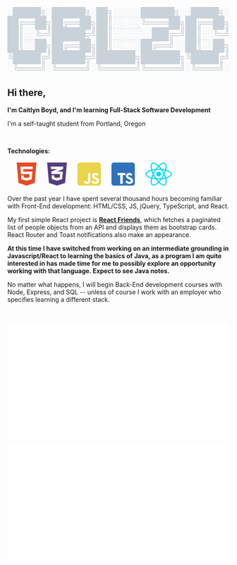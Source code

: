 <br>


<img height="150px" src="CBL2C.png">

<br>

## Hi there,

**I'm Caitlyn Boyd, and I'm learning Full-Stack Software Development**

I'm a self-taught student from Portland, Oregon

<br>

**Technologies:**

⠀⠀<img height="60" src="html5-brands.svg">⠀⠀ <img height="60" src="css3-alt-brands.svg">⠀⠀ <img height="60" src="js-square-brands.svg">⠀⠀ <img height="60" src="ts-svg.svg">⠀⠀ <img height="60" src="react-brands.svg">

Over the past year I have spent several thousand hours becoming familiar with Front-End development: HTML/CSS, JS, jQuery, TypeScript, and React.

My first simple React project is **[React Friends](https://cbl2c.github.io/Portfolio_React_Friends)**, which fetches a paginated list of people objects from an API and displays them as bootstrap cards.  React Router and Toast notifications also make an appearance. 

**At this time I have switched from working on an intermediate grounding in Javascript/React to learning the basics of Java, as a program I am quite interested in has made time for me to possibly explore an opportunity working with that language. Expect to see Java notes.** 

No matter what happens, I will begin Back-End development courses with Node, Express, and SQL -- unless of course I work with an employer who specifies learning a different stack.

<br>

<a href="https://github.com/CBL2C/CBL2C">

![](https://github.com/CBL2C/github-stats/blob/master/generated/overview.svg)
![](https://github.com/CBL2C/github-stats/blob/master/generated/languages.svg)

</a>


